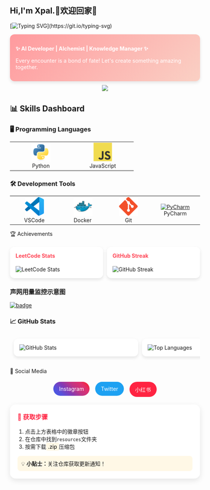 ## Hi,I'm Xpal.👋欢迎回家👋

[![Typing SVG](https://readme-typing-svg.demolab.com/?lines=Welcome+To+My+Profile!;Thank+you+very+much+for+your+visit.)](https://git.io/typing-svg)

<!-- 小红书风格的卡片 -->
<div style="background: linear-gradient(135deg, #ff9a9e 0%, #fad0c4 100%); padding: 15px; border-radius: 12px; box-shadow: 0 4px 8px rgba(0,0,0,0.1); margin: 10px 0;">
  <p style="color: white; font-weight: bold;">✨ AI Developer | Alchemist | Knowledge Manager ✨</p>
  <p style="color: white;">Every encounter is a bond of fate! Let's create something amazing together.</p>
</div>

<div align="center">
  <img src="https://media.giphy.com/media/L1R1tvI9svkIWwpVYr/giphy.gif" width="1000" />
</div>


## 📊 Skills Dashboard

### 🖥️ Programming Languages

<table>
  <tr>
    <td align="center" width="150">
      <a href="#">
        <img src="https://raw.githubusercontent.com/devicons/devicon/master/icons/python/python-original.svg" width="50" height="50" alt="Python" />
      </a>
      <br>Python
    </td>
    <td align="center" width="150">
      <a href="#">
        <img src="https://raw.githubusercontent.com/devicons/devicon/master/icons/javascript/javascript-original.svg" width="50" height="50" alt="JavaScript" />
      </a>
      <br>JavaScript
    </td>
  </tr>
</table>

### 🛠️ Development Tools

<table>
  <tr>
    <td align="center" width="150">
      <a href="#">
        <img src="https://raw.githubusercontent.com/devicons/devicon/master/icons/vscode/vscode-original.svg" width="50" height="50" alt="VSCode" />
      </a>
      <br>VSCode
    </td>
    <td align="center" width="150">
      <a href="#">
        <img src="https://raw.githubusercontent.com/devicons/devicon/master/icons/docker/docker-original.svg" width="50" height="50" alt="Docker" />
      </a>
      <br>Docker
    </td>
    <td align="center" width="150">
      <a href="#">
        <img src="https://raw.githubusercontent.com/devicons/devicon/master/icons/git/git-original.svg" width="50" height="50" alt="Git" />
      </a>
      <br>Git
    </td>
    <td align="center" width="150">
      <a href="#">
        <img src="https://resources.jetbrains.com/storage/products/pycharm/img/meta/pycharm_logo_300x300.png" width="50" height="50" alt="PyCharm" />
      </a>
      <br>PyCharm
    </td>
  </tr>
</table>

🏆 Achievements
<!-- 小红书风格的成就卡片 --><div style="display: flex; flex-wrap: wrap; gap: 10px; margin: 20px 0;"> <div style="background: #fff; padding: 15px; border-radius: 12px; box-shadow: 0 4px 8px rgba(0,0,0,0.1); flex: 1; min-width: 200px;"> <h4 style="margin-top: 0; color: #ff4757;">LeetCode Stats</h4> <img src="https://stats.justsong.cn/api/leetcode?username=ark2321&cn=true" alt="LeetCode Stats" /> </div> <div style="background: #fff; padding: 15px; border-radius: 12px; box-shadow: 0 4px 8px rgba(0,0,0,0.1); flex: 1; min-width: 200px;"> <h4 style="margin-top: 0; color: #ff4757;">GitHub Streak</h4> <img src="https://streak-stats.demolab.com/?user=ark2321&theme=tokyonight" alt="GitHub Streak" /> </div> </div>

### 声网用量监控示意图
<a href="https://agora.io"><img src="https://img.shields.io/badge/dynamic/json?color=099dfd&labelColor=002550&style=flat-square&label=Agora-RTC&query=%24.usage&url=https%3A%2F%2Fconsole-open.agoralab.co%2Fopen-api%2Fv1%2Fbadge%2Fproject%2F299bb7780775ea25e007c50844703110%3A2c49159d1c5917dd66&link=https%3A%2F%2Fagora.io" alt="badge" /></a>

### 📈 GitHub Stats

<table style="width: 100%; border-collapse: separate; border-spacing: 10px; margin: 20px 0;">
  <tr>
    <td style="background: #fff; padding: 15px; border-radius: 12px; box-shadow: 0 4px 8px rgba(0,0,0,0.1); min-width: 300px; transition: all 0.3s ease;">
      <img src="https://github-readme-stats.vercel.app/api?username=ark2321&theme=tokyonight&show_icons=true" alt="GitHub Stats" style="width: 100%;" />
    </td>
    <td style="background: #fff; padding: 15px; border-radius: 12px; box-shadow: 0 4px 8px rgba(0,0,0,0.1); min-width: 300px; transition: all 0.3s ease;">
      <img src="https://github-readme-stats.vercel.app/api/top-langs/?username=ark2321&layout=compact&theme=tokyonight" alt="Top Languages" style="width: 100%;" />
    </td>
  </tr>
</table>


















🎨 Social Media
<!-- 小红书风格的社交链接 --><div style="display: flex; justify-content: center; gap: 15px; margin: 20px 0;"> <a href="#" style="text-decoration: none;"> <div style="background: linear-gradient(45deg, #405de6, #5851db, #833ab4, #c13584, #e1306c, #fd1d1d); color: white; padding: 10px 15px; border-radius: 20px; display: flex; align-items: center;"> <span>Instagram</span> </div> </a> <a href="#" style="text-decoration: none;"> <div style="background: #1da1f2; color: white; padding: 10px 15px; border-radius: 20px; display: flex; align-items: center;"> <span>Twitter</span> </div> </a> <a href="#" style="text-decoration: none;"> <div style="background: #ff2442; color: white; padding: 10px 15px; border-radius: 20px; display: flex; align-items: center;"> <span>小红书</span> </div> </a> </div>






<div style="background: white; padding: 20px; border-radius: 15px; box-shadow: 0 5px 15px rgba(0,0,0,0.1); margin: 20px 0;">
  <h3 style="color: #ff2442; margin-top: 0;">📌 获取步骤</h3>
  <ol style="padding-left: 20px;">
    <li>点击上方表格中的徽章按钮</li>
    <li>在仓库中找到<code>resources</code>文件夹</li>
    <li>按需下载<mark style="background: #fff8e6; padding: 2px 5px; border-radius: 3px;">.zip</mark>压缩包</li>
  </ol>
  <div style="background: #fff8e6; padding: 10px; border-radius: 8px; margin-top: 15px;">
    💡 <strong>小贴士：</strong>关注仓库获取更新通知！
  </div>
</div>










